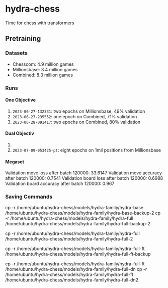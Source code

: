 # hydra-chess
Time for chess with transformers


## Pretraining 

### Datasets
 - Chesscom: 4.9 million games
 - Millionsbase: 3.4 million games
 - Combined: 8.3 million games

### Runs

#### One Objective
1. `2023-06-27-132331`: two epochs on Millionsbase, 49% validation
2. `2023-06-27-235552`: one epoch on Combined, 71% validation
3. `2023-06-28-091417`: two epochs on Combined, 80% validation


#### Dual Objectiv

1. 
2. `2023-07-09-053425-pt`: eight epochs on 1mil positions from Millionsbase




#### Megaset
Validation move loss after batch 120000: 33.6147
Validation move accuracy after batch 120000: 0.7541
Validation board loss after batch 120000: 0.6988
Validation board accuracy after batch 120000: 0.967




### Saving Commands

cp -r /home/ubuntu/hydra-chess/models/hydra-family/hydra-base /home/ubuntu/hydra-chess/models/hydra-family/hydra-base-backup-2
cp -r /home/ubuntu/hydra-chess/models/hydra-family/hydra-full /home/ubuntu/hydra-chess/models/hydra-family/hydra-full-backup-2


cp -r /home/ubuntu/hydra-chess/models/hydra-family/hydra-full /home/ubuntu/hydra-chess/models/hydra-family/hydra-full-2

cp -r /home/ubuntu/hydra-chess/models/hydra-family/hydra-full-ft /home/ubuntu/hydra-chess/models/hydra-family/hydra-full-ft-backup


cp -r /home/ubuntu/hydra-chess/models/hydra-family/hydra-full-ft /home/ubuntu/hydra-chess/models/hydra-family/hydra-full-dn
cp -r /home/ubuntu/hydra-chess/models/hydra-family/hydra-full-ft /home/ubuntu/hydra-chess/models/hydra-family/hydra-full-dn2




